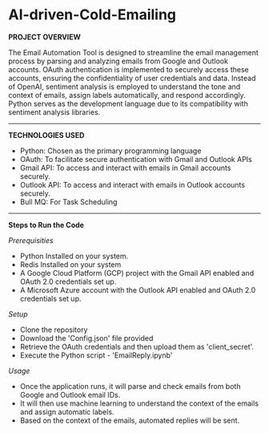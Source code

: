 # AI-driven-Cold-Emailing

**PROJECT OVERVIEW**

The Email Automation Tool is designed to streamline the email management process by parsing and analyzing emails from Google and Outlook accounts. OAuth authentication is implemented to securely access these accounts, ensuring the confidentiality of user credentials and data. Instead of OpenAI, sentiment analysis is employed to understand the tone and context of emails, assign labels automatically, and respond accordingly. Python serves as the development language due to its compatibility with sentiment analysis libraries.

***

**TECHNOLOGIES USED**

* Python: Chosen as the primary programming language
* OAuth: To facilitate secure authentication with Gmail and Outlook APIs
* Gmail API: To access and interact with emails in Gmail accounts securely.
* Outlook API: To access and interact with emails in Outlook accounts securely.
* Bull MQ: For Task Scheduling

***

**Steps to Run the Code**

*Prerequisities*

* Python Installed on your system.
* Redis Installed on your system
* A Google Cloud Platform (GCP) project with the Gmail API enabled and OAuth 2.0 credentials set up.
* A Microsoft Azure account with the Outlook API enabled and OAuth 2.0 credentials set up.

*Setup*
* Clone the repository
* Download the 'Config.json' file provided
* Retrieve the OAuth credentials and then upload them as 'client_secret'.
* Execute the Python script - 'EmailReply.ipynb'

*Usage*
* Once the application runs, it will parse and check emails from both Google and Outlook email IDs.
* It will then use machine learning to understand the context of the emails and assign automatic labels.
* Based on the context of the emails, automated replies will be sent.




